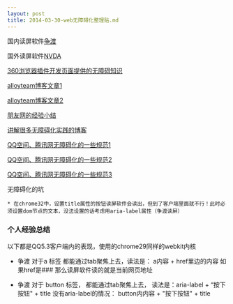 ```yaml
---
layout: post
title: 2014-03-30-web无障碍化整理贴.md
---
```


国内读屏软件[争渡](/attachments/2014-03-30-zdsr_pw_setup_1.4.7.6.exe)

国外读屏软件[NVDA](http://www.topcss.org/demo/nvda-2011.2-user-guide.html)

[360浏览器插件开发页面提供的无障碍知识](http://open.chrome.360.cn/extension_dev/a11y.html)

[alloyteam博客文章1](http://www.alloyteam.com/2012/10/web-accessibility-nvda-screen-reader-software-user-guide/)

[alloyteam博客文章2](http://www.alloyteam.com/2012/10/how-to-develop-accessible-web-site-application/)

[朋友网的经验小结](http://isux.tencent.com/pengyou-accessibility-practice.html)

[讲解很多无障碍化实践的博客](http://www.topcss.org/?cat=1)

[QQ空间、腾讯网无障碍化的一些规范1](http://qzs.qq.com/qzone/v6/accessibility/help.html)

[QQ空间、腾讯网无障碍化的一些规范2](http://www.qq.com/accessibility/)

[QQ空间、腾讯网无障碍化的一些规范3](http://km.oa.com/group/18188/articles/show/127512?kmref=search)

无障碍化的坑

    * 在chrome32中，设置title属性的按钮读屏软件会读出，但到了客户端里面就不行！此时必须设置dom节点的文本，没法设置的话考虑用aria-label属性（争渡读屏）

### 个人经验总结
以下都是QQ5.3客户端内的表现，使用的chrome29同样的webkit内核
* 争渡 对于a 标签 都能通过tab聚焦上去，读法是： a内容 + href里边的内容 如果href是### 那么读屏软件读的就是当前网页地址

* 争渡 对于 button 标签， 都能通过tab聚焦上去， 读法是：aria-label + “按下按钮" + title
没有aria-label的情况： button内内容 + "按下按钮" + title


